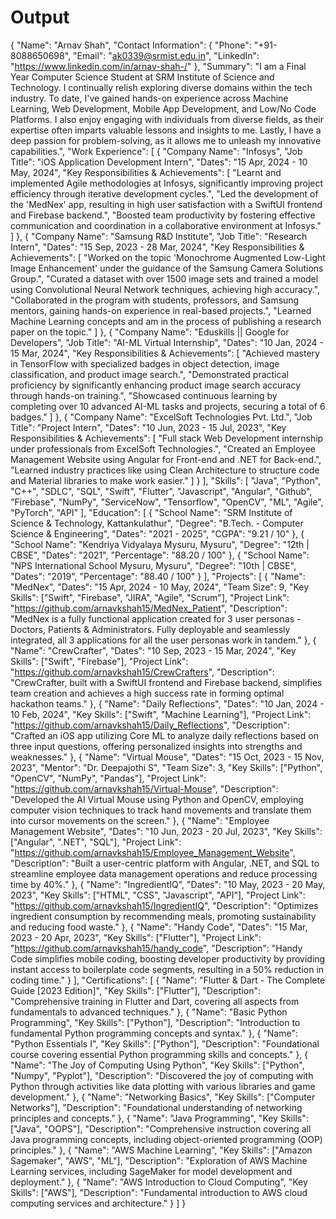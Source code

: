 # Output
{
  "Name": "Arnav Shah",
  "Contact Information": {
    "Phone": "+91-8088650698",
    "Email": "ak0339@srmist.edu.in",
    "LinkedIn": "https://www.linkedin.com/in/arnav-shah-/"
  },
  "Summary": "I am a Final Year Computer Science Student at SRM Institute of Science and Technology. I continually relish exploring diverse domains within the tech industry. To date, I've gained hands-on experience across Machine Learning, Web Development, Mobile App Development, and Low/No Code Platforms. I also enjoy engaging with individuals from diverse fields, as their expertise often imparts valuable lessons and insights to me. Lastly, I have a deep passion for problem-solving, as it allows me to unleash my innovative capabilities.",
  "Work Experience": [
    {
      "Company Name": "Infosys",
      "Job Title": "iOS Application Development Intern",
      "Dates": "15 Apr, 2024 - 10 May, 2024",
      "Key Responsibilities & Achievements": [
        "Learnt and implemented Agile methodologies at Infosys, significantly improving project efficiency through iterative development cycles.",
        "Led the development of the 'MedNex' app, resulting in high user satisfaction with a SwiftUI frontend and Firebase backend.",
        "Boosted team productivity by fostering effective communication and coordination in a collaborative environment at Infosys."
      ]
    },
    {
      "Company Name": "Samsung R&D Institute",
      "Job Title": "Research Intern",
      "Dates": "15 Sep, 2023 - 28 Mar, 2024",
      "Key Responsibilities & Achievements": [
        "Worked on the topic 'Monochrome Augmented Low-Light Image Enhancement' under the guidance of the Samsung Camera Solutions Group.",
        "Curated a dataset with over 1500 image sets and trained a model using Convolutional Neural Network techniques, achieving high accuracy.",
        "Collaborated in the program with students, professors, and Samsung mentors, gaining hands-on experience in real-based projects.",
        "Learned Machine Learning concepts and am in the process of publishing a research paper on the topic."
      ]
    },
    {
      "Company Name": "Eduskills || Google for Developers",
      "Job Title": "AI-ML Virtual Internship",
      "Dates": "10 Jan, 2024 - 15 Mar, 2024",
      "Key Responsibilities & Achievements": [
        "Achieved mastery in TensorFlow with specialized badges in object detection, image classification, and product image search.",
        "Demonstrated practical proficiency by significantly enhancing product image search accuracy through hands-on training.",
        "Showcased continuous learning by completing over 10 advanced AI-ML tasks and projects, securing a total of 6 badges."
      ]
    },
    {
      "Company Name": "ExcelSoft Technologies Pvt. Ltd.",
      "Job Title": "Project Intern",
      "Dates": "10 Jun, 2023 - 15 Jul, 2023",
      "Key Responsibilities & Achievements": [
        "Full stack Web Development internship under professionals from ExcelSoft Technologies.",
        "Created an Employee Management Website using Angular for Front-end and .NET for Back-end.",
        "Learned industry practices like using Clean Architecture to structure code and Material libraries to make work easier."
      ]
    }
  ],
  "Skills": [
    "Java", "Python", "C++", "SDLC", "SQL", "Swift", "Flutter", "Javascript", "Angular", "Github", "Firebase", "NumPy",
    "ServiceNow", "Tensorflow", "OpenCV", "ML", "Agile", "PyTorch", "API"
  ],
  "Education": [
    {
      "School Name": "SRM Institute of Science & Technology, Kattankulathur",
      "Degree": "B.Tech. - Computer Science & Engineering",
      "Dates": "2021 - 2025",
      "CGPA": "9.21 / 10"
    },
    {
      "School Name": "Kendriya Vidyalaya Mysuru, Mysuru",
      "Degree": "12th | CBSE",
      "Dates": "2021",
      "Percentage": "88.20 / 100"
    },
    {
      "School Name": "NPS International School Mysuru, Mysuru",
      "Degree": "10th | CBSE",
      "Dates": "2019",
      "Percentage": "88.40 / 100"
    }
  ],
  "Projects": [
    {
      "Name": "MedNex",
      "Dates": "15 Apr, 2024 - 10 May, 2024",
      "Team Size": 9,
      "Key Skills": ["Swift", "Firebase", "JIRA", "Agile", "Scrum"],
      "Project Link": "https://github.com/arnavkshah15/MedNex_Patient",
      "Description": "MedNex is a fully functional application created for 3 user personas - Doctors, Patients & Administrators. Fully deployable and seamlessly integrated, all 3 applications for all the user personas work in tandem."
    },
    {
      "Name": "CrewCrafter",
      "Dates": "10 Sep, 2023 - 15 Mar, 2024",
      "Key Skills": ["Swift", "Firebase"],
      "Project Link": "https://github.com/arnavkshah15/CrewCrafters",
      "Description": "CrewCrafter, built with a SwiftUI frontend and Firebase backend, simplifies team creation and achieves a high success rate in forming optimal hackathon teams."
    },
    {
      "Name": "Daily Reflections",
      "Dates": "10 Jan, 2024 - 10 Feb, 2024",
      "Key Skills": ["Swift", "Machine Learning"],
      "Project Link": "https://github.com/arnavkshah15/Daily_Reflections",
      "Description": "Crafted an iOS app utilizing Core ML to analyze daily reflections based on three input questions, offering personalized insights into strengths and weaknesses."
    },
    {
      "Name": "Virtual Mouse",
      "Dates": "15 Oct, 2023 - 15 Nov, 2023",
      "Mentor": "Dr. Deepajothi S",
      "Team Size": 3,
      "Key Skills": ["Python", "OpenCV", "NumPy", "Pandas"],
      "Project Link": "https://github.com/arnavkshah15/Virtual-Mouse",
      "Description": "Developed the AI Virtual Mouse using Python and OpenCV, employing computer vision techniques to track hand movements and translate them into cursor movements on the screen."
    },
    {
      "Name": "Employee Management Website",
      "Dates": "10 Jun, 2023 - 20 Jul, 2023",
      "Key Skills": ["Angular", ".NET", "SQL"],
      "Project Link": "https://github.com/arnavkshah15/Employee_Management_Website",
      "Description": "Built a user-centric platform with Angular, .NET, and SQL to streamline employee data management operations and reduce processing time by 40%."
    },
    {
      "Name": "IngredientIQ",
      "Dates": "10 May, 2023 - 20 May, 2023",
      "Key Skills": ["HTML", "CSS", "Javascript", "API"],
      "Project Link": "https://github.com/arnavkshah15/IngredientIQ",
      "Description": "Optimizes ingredient consumption by recommending meals, promoting sustainability and reducing food waste."
    },
    {
      "Name": "Handy Code",
      "Dates": "15 Mar, 2023 - 20 Apr, 2023",
      "Key Skills": ["Flutter"],
      "Project Link": "https://github.com/arnavkshah15/handy_code",
      "Description": "Handy Code simplifies mobile coding, boosting developer productivity by providing instant access to boilerplate code segments, resulting in a 50% reduction in coding time."
    }
  ],
  "Certifications": [
    {
      "Name": "Flutter & Dart - The Complete Guide [2023 Edition]",
      "Key Skills": ["Flutter"],
      "Description": "Comprehensive training in Flutter and Dart, covering all aspects from fundamentals to advanced techniques."
    },
    {
      "Name": "Basic Python Programming",
      "Key Skills": ["Python"],
      "Description": "Introduction to fundamental Python programming concepts and syntax."
    },
    {
      "Name": "Python Essentials I",
      "Key Skills": ["Python"],
      "Description": "Foundational course covering essential Python programming skills and concepts."
    },
    {
      "Name": "The Joy of Computing Using Python",
      "Key Skills": ["Python", "Numpy", "Pyplot"],
      "Description": "Discovered the joy of computing with Python through activities like data plotting with various libraries and game development."
    },
    {
      "Name": "Networking Basics",
      "Key Skills": ["Computer Networks"],
      "Description": "Foundational understanding of networking principles and concepts."
    },
    {
      "Name": "Java Programming",
      "Key Skills": ["Java", "OOPS"],
      "Description": "Comprehensive instruction covering all Java programming concepts, including object-oriented programming (OOP) principles."
    },
    {
      "Name": "AWS Machine Learning",
      "Key Skills": ["Amazon Sagemaker", "AWS", "ML"],
      "Description": "Exploration of AWS Machine Learning services, including SageMaker for model development and deployment."
    },
    {
      "Name": "AWS Introduction to Cloud Computing",
      "Key Skills": ["AWS"],
      "Description": "Fundamental introduction to AWS cloud computing services and architecture."
    }
  ]
}
